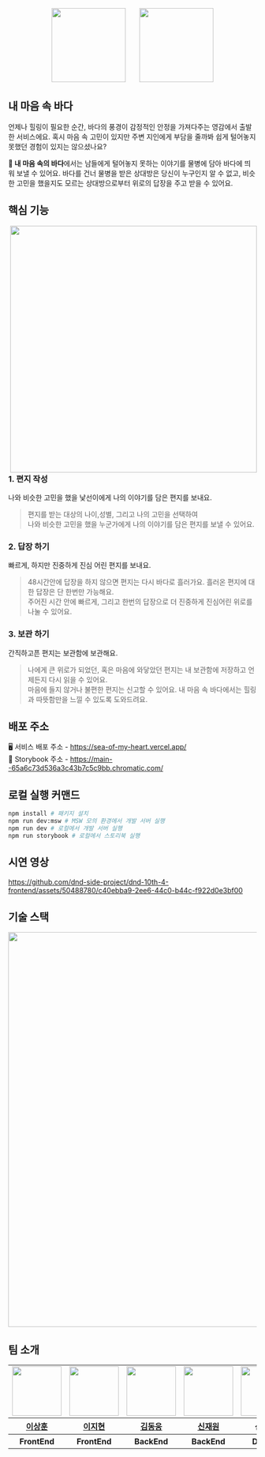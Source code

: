 <section align="center">
    <img src="https://github.com/dnd-side-project/dnd-10th-4-frontend/assets/50488780/fca65f80-0c00-41d1-b39e-b15a0e1ab2ae" width="150" height="150" /> &nbsp;&nbsp;&nbsp;&nbsp;&nbsp;
    <img src="https://github.com/dnd-side-project/dnd-10th-4-frontend/assets/50488780/55b7dc98-3977-43a2-9eaa-c828b5e9d845" height="150" />
</section>

## 내 마음 속 바다

언제나 힐링이 필요한 순간, 바다의 풍경이 감정적인 안정을 가져다주는 영감에서 출발한 서비스에요. 
혹시 마음 속 고민이 있지만 주변 지인에게 부담을 줄까봐 쉽게 털어놓지 못했던 경험이 있지는 않으셨나요?

**🌊 내 마음 속의 바다**에서는 남들에게 털어놓지 못하는 이야기를 물병에 담아 바다에 띄워 보낼 수 있어요. 
바다를 건너 물병을 받은 상대방은 당신이 누구인지 알 수 없고, 비슷한 고민을 했을지도 모르는 상대방으로부터 위로의 답장을 주고 받을 수 있어요.

## 핵심 기능
<img align="right" src="https://github.com/dnd-side-project/dnd-10th-4-frontend/assets/50488780/a822556c-f7e9-466e-8688-1f4947a85bb5" height="500" />

### 1. 편지 작성
나와 비슷한 고민을 했을 낯선이에게 나의 이야기를 담은 편지를 보내요.
> 편지를 받는 대상의 나이,성별, 그리고 나의 고민을 선택하여  
> 나와 비슷한 고민을 했을 누군가에게 나의 이야기를 담은 편지를 보낼 수 있어요.

### 2. 답장 하기
빠르게, 하지만 진중하게 진심 어린 편지를 보내요.
> 48시간안에 답장을 하지 않으면 편지는 다시 바다로 흘러가요. 흘러온 편지에 대한 답장은 단 한번만 가능해요.  
> 주어진 시간 안에 빠르게, 그리고 한번의 답장으로 더 진중하게 진심어린 위로를 나눌 수 있어요. 

### 3. 보관 하기
간직하고픈 편지는 보관함에 보관해요.
> 나에게 큰 위로가 되었던, 혹은 마음에 와닿았던 편지는 내 보관함에 저장하고 언제든지 다시 읽을 수 있어요.  
> 마음에 들지 않거나 불편한 편지는 신고할 수 있어요. 내 마음 속 바다에서는 힐링과 따뜻함만을 느낄 수 있도록 도와드려요.

## 배포 주소

🖥️ 서비스 배포 주소 - https://sea-of-my-heart.vercel.app/  
🎨 Storybook 주소 - https://main--65a6c73d536a3c43b7c5c9bb.chromatic.com/

## 로컬 실행 커맨드

```sh
npm install # 패키지 설치
npm run dev:msw # MSW 모의 환경에서 개발 서버 실행
npm run dev # 로컬에서 개발 서버 실행
npm run storybook # 로컬에서 스토리북 실행
```

## 시연 영상

https://github.com/dnd-side-project/dnd-10th-4-frontend/assets/50488780/c40ebba9-2ee6-44c0-b44c-f922d0e3bf00

## 기술 스택

<p align="center">
    <img width=800" src="https://github.com/dnd-side-project/dnd-10th-4-frontend/assets/98106371/6cd41355-c863-4212-a5cb-1c20735052eb" />
</p>

## 팀 소개

<table align="center">
    <tbody>
        <tr>
            <td>
                <a href="https://github.com/bbearcookie">
                    <img src="https://avatars.githubusercontent.com/bbearcookie" width="100" height="100"/>
                </a>
            </td>
            <td>
                <a href="https://github.com/easyhyun00">
                    <img src="https://avatars.githubusercontent.com/easyhyun00" width="100" height="100"/>
                </a>  
            </td>
            <td>
                <a href="https://github.com/Dongwoongkim">
                    <img src="https://avatars.githubusercontent.com/Dongwoongkim" width="100px" height="100px"/>
                </a>
            </td>
            <td>
                <a href="https://github.com/shinjaewon99">
                    <img src="https://avatars.githubusercontent.com/shinjaewon99" width="100px" height="100px"/>
                </a>  
            </td>
            <td><img src="https://placehold.co/100" width="100px" height="100px"/></td>
            <td><img src="https://placehold.co/100" width="100px" height="100px"/></td>
        </tr>
        <tr>
            <th>
                <a href="https://github.com/bbearcookie">이상훈</a>
            </th>
            <th>
                <a href="https://github.com/easyhyun00">이지현</a>
            </th>
            <th>
                <a href="https://github.com/Dongwoongkim">김동웅</a>
            </th>
            <th>
                <a href="https://github.com/shinjaewon99">신재원</a>
            </th>
            <th>
                신지예
            </th>
            <th>
                박예원
            </th>
        </tr>
        <tr>
            <th>
                FrontEnd
            </th>
            <th>
                FrontEnd
            </th>
            <th>
                BackEnd
            </th>
            <th>
                BackEnd
            </th>
            <th>
                Design
            </th>
            <th>
                Design
            </th>
        </tr>
    </tbody>
</table>

